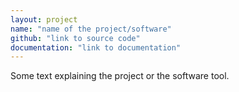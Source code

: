 ```yaml
---
layout: project
name: "name of the project/software"
github: "link to source code"
documentation: "link to documentation"
---
```


Some text explaining the project or the software tool.